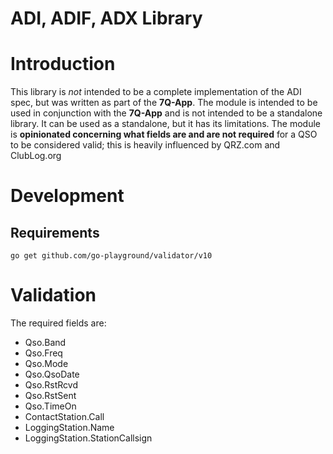 # ADI, ADIF, ADX Library

# Introduction
This library is *not* intended to be a complete implementation of the ADI spec, but was written as part of
the **7Q-App**. The module is intended to be used in conjunction with the **7Q-App** and is not intended to be
a standalone library. It can be used as a standalone, but it has its limitations. The module is **opinionated
concerning what fields are and are not required** for a QSO to be considered valid; this is heavily influenced
by QRZ.com and ClubLog.org

# Development

## Requirements

```
go get github.com/go-playground/validator/v10
```

# Validation
The required fields are:

- Qso.Band
- Qso.Freq
- Qso.Mode
- Qso.QsoDate
- Qso.RstRcvd
- Qso.RstSent
- Qso.TimeOn
- ContactStation.Call
- LoggingStation.Name
- LoggingStation.StationCallsign
